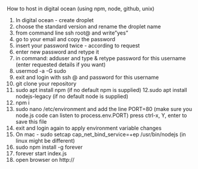 How to host in digital ocean (using npm, node, github, unix)

1. In digital ocean - create droplet
2. choose the standard version and rename the droplet name
3. from command line ssh root@<ip address of droplet> and write”yes”
4. go to your email and copy the password
5. insert your password twice - according to request
6. enter new password and retype it
7. in command: adduser <my user name> and type & retype password for this username (enter requested details if you want)
8. usermod -a -G sudo <my user name>
9. exit and login with ssh <my user name>@<ip address of droplet> and password for this username
10. git clone your repository
11. sudo apt install npm (if no default npm is supplied)
12.sudo apt install nodejs-legacy (if no default node is supplied)
13. npm i
14. sudo nano /etc/environment and add the line PORT=80 (make sure you node.js code can listen to process.env.PORT) press ctrl-x, Y, enter to save this file
15. exit and login again to apply environment variable changes
16. On mac - sudo setcap cap_net_bind_service=+ep /usr/bin/nodejs (in linux might be different)
17. sudo npm install -g forever
18. forever start index.js
19. open browser on http://<ip address of droplet>
